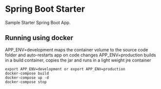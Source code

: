 # Spring Boot Starter

Sample Starter Spring Boot App.


## Running using docker

 APP_ENV=development maps the container volume to the source code folder and auto-restarts app on code changes
 APP_ENV=production builds in a build container, copies the jar and runs in a light weight jre container

    export APP_ENV=development or export APP_ENV=production
    docker-compose build
    docker-compose up -d
    docker-compose stop